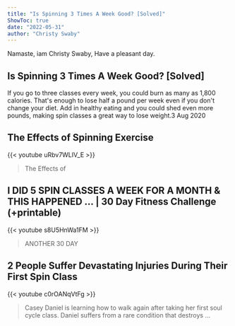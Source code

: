 ```yaml
---
title: "Is Spinning 3 Times A Week Good? [Solved]"
ShowToc: true 
date: "2022-05-31"
author: "Christy Swaby" 
---
```


Namaste, iam Christy Swaby, Have a pleasant day.
## Is Spinning 3 Times A Week Good? [Solved]
If you go to three classes every week, you could burn as many as 1,800 calories. That's enough to lose half a pound per week even if you don't change your diet. Add in healthy eating and you could shed even more pounds, making spin classes a great way to lose weight.3 Aug 2020

## The Effects of Spinning Exercise
{{< youtube uRbv7WLIV_E >}}
>The Effects of 

## I DID 5 SPIN CLASSES A WEEK FOR A MONTH & THIS HAPPENED ... | 30 Day Fitness Challenge (+printable)
{{< youtube s8U5HnWa1FM >}}
>ANOTHER 30 DAY 

## 2 People Suffer Devastating Injuries During Their First Spin Class
{{< youtube c0rOANqVtFg >}}
>Casey Daniel is learning how to walk again after taking her first soul cycle class. Daniel suffers from a rare condition that destroys ...

